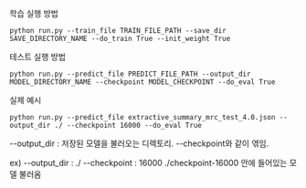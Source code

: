 

학습 실행 방법

    python run.py --train_file TRAIN_FILE_PATH --save_dir SAVE_DIRECTORY_NAME --do_train True --init_weight True

테스트 실행 방법

    python run.py --predict_file PREDICT_FILE_PATH --output_dir MODEL_DIRECTORY_NAME --checkpoint MODEL_CHECKPOINT --do_eval True

실제 예시

    python run.py --predict_file extractive_summary_mrc_test_4.0.json --output_dir ./ --checkpoint 16000 --do_eval True
    
--output_dir : 저장된 모델을 불러오는 디렉토리. --checkpoint와 같이 엮임.

ex)
--output_dir : ./ 
--checkpoint : 16000
./checkpoint-16000 안에 들어있는 모델 불러옴



